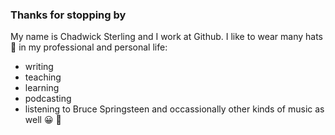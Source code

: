 ### Thanks for stopping by

My name is Chadwick Sterling and I work at Github. I like to wear many hats 🎩 in my professional and personal life:

- writing
- teaching
- learning
- podcasting
- listening to Bruce Springsteen and occassionally other kinds of music as well 😀 🎸 

